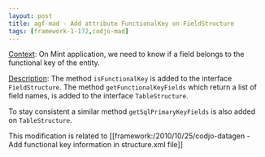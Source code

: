 ```yaml
---
layout: post
title: agf-mad - Add attribute FunctionalKey on FieldStructure
tags: [framework-1-172,codjo-mad]
---
```

<u>Context</u>:
On Mint application, we need to know if a field belongs to the functional key of the entity.

<u>Description</u>:
The method ```isFunctionalKey``` is added to the interface ```FieldStructure```.
The method ```getFunctionalKeyFields``` which return a list of field names, is added to the interface ```TableStructure```.

To stay consistent a similar method ```getSqlPrimaryKeyFields``` is also added on ```TableStructure```.

This modification is related to [[framework:/2010/10/25/codjo-datagen - Add functional key information in structure.xml file]]